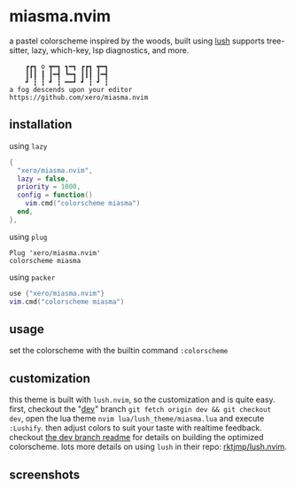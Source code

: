 # miasma.nvim
a pastel colorscheme inspired by the woods, built using [lush](https://github.com/rktjmp/lush.nvim)
supports tree-sitter, lazy, which-key, lsp diagnostics, and more.

```
    ┏┏┓ o ┳━┓ ┓━┓ ┏┏┓ ┳━┓
    ┃┃┃ ┃ ┃━┫ ┗━┓ ┃┃┃ ┃━┫
    ┛ ┇ ┇ ┛ ┇ ━━┛ ┛ ┇ ┛ ┇
a fog descends upon your editor
https://github.com/xero/miasma.nvim
```

## installation

using `lazy`

```lua
{
  "xero/miasma.nvim",
  lazy = false,
  priority = 1000,
  config = function()
    vim.cmd("colorscheme miasma")
  end,
},
```

using `plug`

```vim
Plug 'xero/miasma.nvim'
colorscheme miasma
```

using `packer`

```lua
use {"xero/miasma.nvim"}
vim.cmd("colorscheme miasma")
```

## usage

set the colorscheme with the builtin command `:colorscheme`

## customization

this theme is built with `lush.nvim`, so the customization and is quite easy.
first, checkout the "[dev](https://github.com/xero/miasma.nvim/tree/dev)" branch `git fetch origin dev && git checkout dev`,
open the lua theme `nvim lua/lush_theme/miasma.lua` and execute `:Lushify`.
then adjust colors to suit your taste with realtime feedback.
checkout [the dev branch readme](https://github.com/xero/miasma.nvim/blob/dev/README.md) for details on building the optimized colorscheme.
lots more details on using `lush` in their repo: [rktjmp/lush.nvim](https://github.com/rktjmp/lush.nvim).

## screenshots

